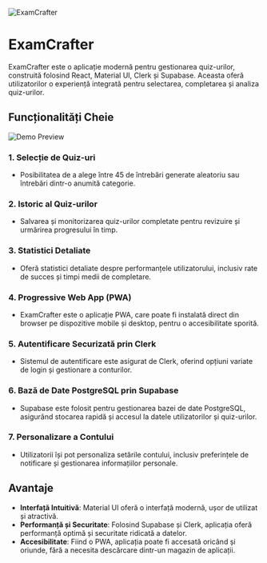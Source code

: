 ![ExamCrafter](https://i.ibb.co/Q6FTZpD/image.png)

# ExamCrafter

ExamCrafter este o aplicație modernă pentru gestionarea quiz-urilor, construită folosind React, Material UI, Clerk și Supabase. Aceasta oferă utilizatorilor o experiență integrată pentru selectarea, completarea și analiza quiz-urilor.


## Funcționalități Cheie
![Demo Preview](https://i.ibb.co/nftJM06/image.png)

### 1. Selecție de Quiz-uri
- Posibilitatea de a alege între 45 de întrebări generate aleatoriu sau întrebări dintr-o anumită categorie.

### 2. Istoric al Quiz-urilor
- Salvarea și monitorizarea quiz-urilor completate pentru revizuire și urmărirea progresului în timp.

### 3. Statistici Detaliate
- Oferă statistici detaliate despre performanțele utilizatorului, inclusiv rate de succes și timpi medii de completare.

### 4. Progressive Web App (PWA)
- ExamCrafter este o aplicație PWA, care poate fi instalată direct din browser pe dispozitive mobile și desktop, pentru o accesibilitate sporită.

### 5. Autentificare Securizată prin Clerk
- Sistemul de autentificare este asigurat de Clerk, oferind opțiuni variate de login și gestionare a conturilor.

### 6. Bază de Date PostgreSQL prin Supabase
- Supabase este folosit pentru gestionarea bazei de date PostgreSQL, asigurând stocarea rapidă și accesul la datele utilizatorilor și quiz-urilor.

### 7. Personalizare a Contului
- Utilizatorii își pot personaliza setările contului, inclusiv preferințele de notificare și gestionarea informațiilor personale.

## Avantaje

- **Interfață Intuitivă**: Material UI oferă o interfață modernă, ușor de utilizat și atractivă.
- **Performanță și Securitate**: Folosind Supabase și Clerk, aplicația oferă performanță optimă și securitate ridicată a datelor.
- **Accesibilitate**: Fiind o PWA, aplicația poate fi accesată oricând și oriunde, fără a necesita descărcare dintr-un magazin de aplicații.

